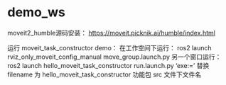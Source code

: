 # demo_ws

moveit2_humble源码安装： https://moveit.picknik.ai/humble/index.html

运行 moveit_task_constructor demo：
在工作空间下运行：
ros2 launch rviz_only_moveit_config_manual move_group.launch.py
另一个窗口运行：
ros2 launch hello_moveit_task_constructor run.launch.py ‘exe:=<filename>’
替换 filename 为 hello_moveit_task_constructor 功能包 src 文件下文件名

